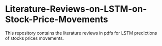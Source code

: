 # Literature-Reviews-on-LSTM-on-Stock-Price-Movements
This repository contains the literature reviews in pdfs for LSTM predictions of stocks prices movements.
